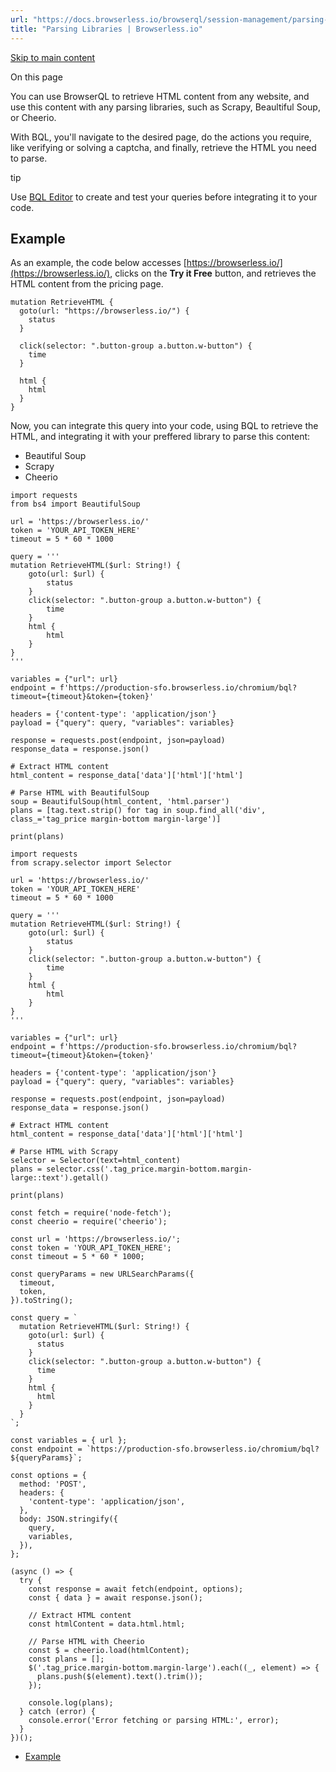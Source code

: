 ```yaml
---
url: "https://docs.browserless.io/browserql/session-management/parsing-libraries"
title: "Parsing Libraries | Browserless.io"
---
```


[Skip to main content](https://docs.browserless.io/browserql/session-management/parsing-libraries#__docusaurus_skipToContent_fallback)

On this page

You can use BrowserQL to retrieve HTML content from any website, and use this content with any parsing libraries, such as Scrapy, Beaultiful Soup, or Cheerio.

With BQL, you'll navigate to the desired page, do the actions you require, like verifying or solving a captcha, and finally, retrieve the HTML you need to parse.

tip

Use [BQL Editor](https://account.browserless.io/bql) to create and test your queries before integrating it to your code.

## Example [​](https://docs.browserless.io/browserql/session-management/parsing-libraries\#example "Direct link to Example")

As an example, the code below accesses [https://browserless.io/](https://browserless.io/), clicks on the **Try it Free** button, and retrieves the HTML content from the pricing page.

```codeBlockLines_p187
mutation RetrieveHTML {
  goto(url: "https://browserless.io/") {
    status
  }

  click(selector: ".button-group a.button.w-button") {
    time
  }

  html {
    html
  }
}

```

Now, you can integrate this query into your code, using BQL to retrieve the HTML, and integrating it with your preffered library to parse this content:

- Beautiful Soup
- Scrapy
- Cheerio

```codeBlockLines_p187
import requests
from bs4 import BeautifulSoup

url = 'https://browserless.io/'
token = 'YOUR_API_TOKEN_HERE'
timeout = 5 * 60 * 1000

query = '''
mutation RetrieveHTML($url: String!) {
    goto(url: $url) {
        status
    }
    click(selector: ".button-group a.button.w-button") {
        time
    }
    html {
        html
    }
}
'''

variables = {"url": url}
endpoint = f'https://production-sfo.browserless.io/chromium/bql?timeout={timeout}&token={token}'

headers = {'content-type': 'application/json'}
payload = {"query": query, "variables": variables}

response = requests.post(endpoint, json=payload)
response_data = response.json()

# Extract HTML content
html_content = response_data['data']['html']['html']

# Parse HTML with BeautifulSoup
soup = BeautifulSoup(html_content, 'html.parser')
plans = [tag.text.strip() for tag in soup.find_all('div', class_='tag_price margin-bottom margin-large')]

print(plans)

```

```codeBlockLines_p187
import requests
from scrapy.selector import Selector

url = 'https://browserless.io/'
token = 'YOUR_API_TOKEN_HERE'
timeout = 5 * 60 * 1000

query = '''
mutation RetrieveHTML($url: String!) {
    goto(url: $url) {
        status
    }
    click(selector: ".button-group a.button.w-button") {
        time
    }
    html {
        html
    }
}
'''

variables = {"url": url}
endpoint = f'https://production-sfo.browserless.io/chromium/bql?timeout={timeout}&token={token}'

headers = {'content-type': 'application/json'}
payload = {"query": query, "variables": variables}

response = requests.post(endpoint, json=payload)
response_data = response.json()

# Extract HTML content
html_content = response_data['data']['html']['html']

# Parse HTML with Scrapy
selector = Selector(text=html_content)
plans = selector.css('.tag_price.margin-bottom.margin-large::text').getall()

print(plans)

```

```codeBlockLines_p187
const fetch = require('node-fetch');
const cheerio = require('cheerio');

const url = 'https://browserless.io/';
const token = 'YOUR_API_TOKEN_HERE';
const timeout = 5 * 60 * 1000;

const queryParams = new URLSearchParams({
  timeout,
  token,
}).toString();

const query = `
  mutation RetrieveHTML($url: String!) {
    goto(url: $url) {
      status
    }
    click(selector: ".button-group a.button.w-button") {
      time
    }
    html {
      html
    }
  }
`;

const variables = { url };
const endpoint = `https://production-sfo.browserless.io/chromium/bql?${queryParams}`;

const options = {
  method: 'POST',
  headers: {
    'content-type': 'application/json',
  },
  body: JSON.stringify({
    query,
    variables,
  }),
};

(async () => {
  try {
    const response = await fetch(endpoint, options);
    const { data } = await response.json();

    // Extract HTML content
    const htmlContent = data.html.html;

    // Parse HTML with Cheerio
    const $ = cheerio.load(htmlContent);
    const plans = [];
    $('.tag_price.margin-bottom.margin-large').each((_, element) => {
      plans.push($(element).text().trim());
    });

    console.log(plans);
  } catch (error) {
    console.error('Error fetching or parsing HTML:', error);
  }
})();

```

- [Example](https://docs.browserless.io/browserql/session-management/parsing-libraries#example)